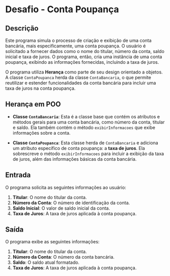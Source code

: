 # Desafio - Conta Poupança

## Descrição
Este programa simula o processo de criação e exibição de uma conta bancária, mais especificamente, uma conta poupança. O usuário é solicitado a fornecer dados como o nome do titular, número da conta, saldo inicial e taxa de juros. O programa, então, cria uma instância de uma conta poupança, exibindo as informações fornecidas, incluindo a taxa de juros.

O programa utiliza **Herança** como parte de seu design orientado a objetos. A classe `ContaPoupanca` herda da classe `ContaBancaria`, o que permite reutilizar e estender funcionalidades da conta bancária para incluir uma taxa de juros na conta poupança.

## Herança em POO
- **Classe `ContaBancaria`**: Esta é a classe base que contém os atributos e métodos gerais para uma conta bancária, como número da conta, titular e saldo. Ela também contém o método `exibirInformacoes` que exibe informações sobre a conta.
  
- **Classe `ContaPoupanca`**: Esta classe herda de `ContaBancaria` e adiciona um atributo específico de conta poupança: a **taxa de juros**. Ela sobrescreve o método `exibirInformacoes` para incluir a exibição da taxa de juros, além das informações básicas da conta bancária.


## Entrada
O programa solicita as seguintes informações ao usuário:
1. **Titular**: O nome do titular da conta.
2. **Número da Conta**: O número de identificação da conta.
3. **Saldo Inicial**: O valor de saldo inicial da conta.
4. **Taxa de Juros**: A taxa de juros aplicada à conta poupança.


## Saída
O programa exibe as seguintes informações:
1. **Titular**: O nome do titular da conta.
2. **Número da Conta**: O número da conta bancária.
3. **Saldo**: O saldo atual formatado.
4. **Taxa de Juros**: A taxa de juros aplicada à conta poupança.



